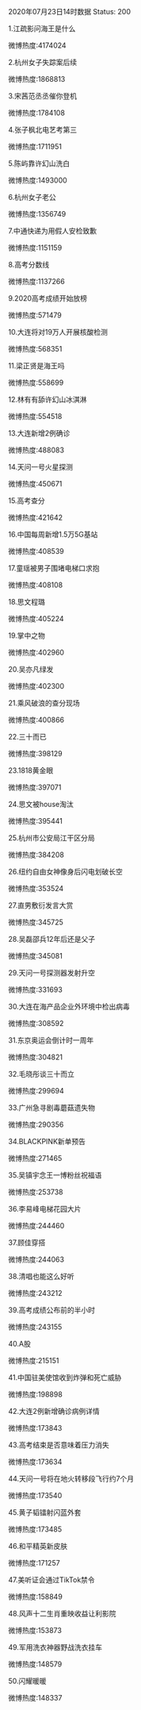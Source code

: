2020年07月23日14时数据
Status: 200

1.江疏影问海王是什么

微博热度:4174024

2.杭州女子失踪案后续

微博热度:1868813

3.宋茜范丞丞催你登机

微博热度:1784108

4.张子枫北电艺考第三

微博热度:1711951

5.陈屿靠许幻山洗白

微博热度:1493000

6.杭州女子老公

微博热度:1356749

7.中通快递为用假人安检致歉

微博热度:1151159

8.高考分数线

微博热度:1137266

9.2020高考成绩开始放榜

微博热度:571479

10.大连将对19万人开展核酸检测

微博热度:568351

11.梁正贤是海王吗

微博热度:558699

12.林有有舔许幻山冰淇淋

微博热度:554518

13.大连新增2例确诊

微博热度:488083

14.天问一号火星探测

微博热度:450671

15.高考查分

微博热度:421642

16.中国每周新增1.5万5G基站

微博热度:408539

17.童瑶被男子围堵电梯口求抱

微博热度:408108

18.思文程璐

微博热度:405224

19.掌中之物

微博热度:402960

20.吴亦凡绿发

微博热度:402300

21.乘风破浪的查分现场

微博热度:400866

22.三十而已

微博热度:398129

23.1818黄金眼

微博热度:397071

24.思文被house淘汰

微博热度:395441

25.杭州市公安局江干区分局

微博热度:384208

26.纽约自由女神像身后闪电划破长空

微博热度:353524

27.直男敷衍发言大赏

微博热度:345725

28.吴磊邵兵12年后还是父子

微博热度:345081

29.天问一号探测器发射升空

微博热度:331693

30.大连在海产品企业外环境中检出病毒

微博热度:308592

31.东京奥运会倒计时一周年

微博热度:304821

32.毛晓彤谈三十而立

微博热度:299694

33.广州急寻剧毒蘑菇遗失物

微博热度:290356

34.BLACKPINK新单预告

微博热度:271465

35.吴镇宇念王一博粉丝祝福语

微博热度:253738

36.李易峰电梯花园大片

微博热度:244460

37.顾佳穿搭

微博热度:244063

38.清唱也能这么好听

微博热度:243212

39.高考成绩公布前的半小时

微博热度:243155

40.A股

微博热度:215151

41.中国驻美使馆收到炸弹和死亡威胁

微博热度:198898

42.大连2例新增确诊病例详情

微博热度:173843

43.高考结束是否意味着压力消失

微博热度:173634

44.天问一号将在地火转移段飞行约7个月

微博热度:173540

45.黄子韬镭射闪蓝外套

微博热度:173485

46.和平精英新皮肤

微博热度:171257

47.美听证会通过TikTok禁令

微博热度:158849

48.风声十二生肖重映收益让利影院

微博热度:153873

49.军用洗衣神器野战洗衣挂车

微博热度:148579

50.闪耀暖暖

微博热度:148337

